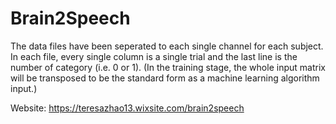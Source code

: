 # Brain2Speech
The data files have been seperated to each single channel for each subject. In each file, every single column is a single trial and the last line is the number of category (i.e. 0 or 1). (In the training stage, the whole input matrix will be transposed to be the standard form as a machine learning algorithm input.)

Website:
https://teresazhao13.wixsite.com/brain2speech

